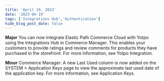 ```yaml
---
title: 'April 19, 2023'
date: '2023-04-19'
tags: ['Integrations Hub','Authentication']
hide_blog_post_date: false
---
```

**Major**
You can now integrate Elastic Path Commerce Cloud with Yotpo using the Integrations Hub in Commerce Manager. This enables your customers to provide ratings and review comments for products they have purchased in the storefront. For more information, see Yotpo Integration.

**Minor** Commerce Manager: A new Last Used column is now added on the SYSTEM > Application Keys page to view the approximate last used date of the application key. For more information, see Application Keys.
